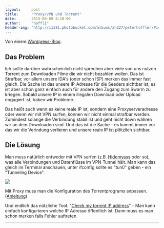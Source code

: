 ```yaml
---
layout:     post
title:      "Proxy/VPN und Torrent"
date:       2015-08-09 8:10:00
author:     "hoffli"
header-img: "http://i1381.photobucket.com/albums/ah227/peterhoffler/Pics/vpn_harmonie4_zps64bcoprh.jpg"
---
```


<p>Von einem <a href="https://proxylisten.wordpress.com/2015/08/08/proxy-und-torrent/">Wordpress-Blog</a>.</p>


<h2 class="section-heading">Das Problem</h2>
<p>Ich sollte darüber wahrscheinlich nicht sprechen aber viele von uns nutzen Torrent zum Downloaden Filme die wir nicht bezahlen wollen.
Das ist Strafbar, vor allem unsere IDA's (oder schon ISP) merken das immer fast gleich. 
Die Sache ist das unsere IP-Adresse für die Seeders sichtbar ist, es ist aber schon ganz einfach auch für andere 
den Zugang zum Swarm zu kriegen. Sobald unsere IP in einem illegalen Download oder Upload engagiert ist,
haben wir Probleme.</p>
<p>Das heißt auch wenn es keine reale IP ist, sondern eine Proxyserveradresse oder wenn wir mit VPN surfen,
können wir nicht einmal strafbar werden. Zumindest solange die Verbindung stabil ist und geht nicht down währen wir 
an dem Downloaden sind. Und das ist die Sache - es kommt immer vor das wir die Verindung verlieren und unsere reale IP
ist plötzlich sichtbar.</p>

<h2 class="section-heading">Die Lösung</h2>
<p>Man muss natürlich entweder mit VPN surfen (z.B. <a href="http://www.vpnanonymsurfen.de/hidemyass-testbericht/">Hidemyass</a> oder so), was alle Verbindungen und Datenflüsse im VPN-Tunnel hält. 
Man kann das gleich im Terminal anschauen, unter ifconfig sollte es "tun0" geben - ein "Tunneling Device".</p>

<img src="http://i1381.photobucket.com/albums/ah227/peterhoffler/Linux/VPNTunnelingDevice_zpsq8df4ydz.png">

<p>
Mit Proxy muss man die Konfiguration des Torrentprograms anpassen. (<a href="https://www.privateinternetaccess.com/forum/index.php?p=/discussion/434/utorrent-install-instructions-for-proxy-proxychecker">Anleitung</a>)</p>

<p>
Und endlich das nützliche Tool. "<a href="http://torguard.net/checkmytorrentipaddress.php">Check my torrent IP address</a>" - 
Man kann einfach konfigurieren welche IP Adresse öffentlich ist. 
Dann muss es man schon merken falls Fehler auftreten. 
</p>


<hr> 
